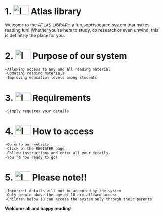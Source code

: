 # 1. <img width="50" height="30" alt="Image" src="https://github.com/user-attachments/assets/1e4d94d4-dfed-4bd1-b102-c32d901558a0" /> Atlas library

Welcome to the ATLAS LIBRARY-a fun,sophisticated system that makes reading fun! Whether you're here to study, do research or even unwind, this is definitely the place for you.

# 2. <img width="50" height="30" alt="Image" src="https://github.com/user-attachments/assets/d38b977b-f882-4f16-aaf2-31ed780d3022" /> Purpose of our system
    -Allowing access to any and all reading material
    -Updating reading materials
    -Improving education levels among students

# 3. <img width="50" height="30" alt="Image" src="https://github.com/user-attachments/assets/a75ad2e0-9e49-4b95-ad79-4b0cd14e0fc1" /> Requirements
    
    -Simply requires your details

# 4. <img width="50" height="30" alt="Image" src="https://github.com/user-attachments/assets/15c5ccea-cd11-44b9-90e9-531579e17aff" /> How to access
    -Go onto our website
    -Click on the REGISTER page
    -Follow instructions and enter all your details
    -You're now ready to go!

# 5. <img width="50" height="30" alt="Image" src="https://github.com/user-attachments/assets/2e00333c-c48d-4ce7-8bfa-f3fe5eec5121" /> Please note!!
    -Incorrect details will not be accepted by the system
    -Only people above the age of 18 are allowed access
    -Children below 18 can access the system only through their parents


**Welcome all and happy reading!**






